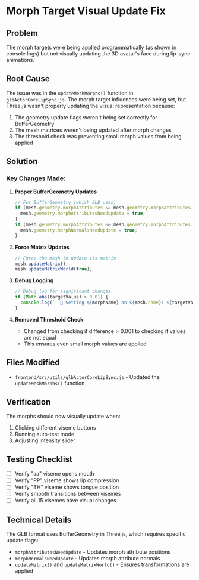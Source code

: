 # Morph Target Visual Update Fix

## Problem
The morph targets were being applied programmatically (as shown in console logs) but not visually updating the 3D avatar's face during lip-sync animations.

## Root Cause
The issue was in the `updateMeshMorphs()` function in `glbActorCoreLipSync.js`. The morph target influences were being set, but Three.js wasn't properly updating the visual representation because:

1. The geometry update flags weren't being set correctly for BufferGeometry
2. The mesh matrices weren't being updated after morph changes
3. The threshold check was preventing small morph values from being applied

## Solution

### Key Changes Made:

1. **Proper BufferGeometry Updates**
   ```javascript
   // For BufferGeometry (which GLB uses)
   if (mesh.geometry.morphAttributes && mesh.geometry.morphAttributes.position) {
     mesh.geometry.morphAttributesNeedUpdate = true;
   }
   if (mesh.geometry.morphAttributes && mesh.geometry.morphAttributes.normal) {
     mesh.geometry.morphNormalsNeedUpdate = true;
   }
   ```

2. **Force Matrix Updates**
   ```javascript
   // Force the mesh to update its matrix
   mesh.updateMatrix();
   mesh.updateMatrixWorld(true);
   ```

3. **Debug Logging**
   ```javascript
   // Debug log for significant changes
   if (Math.abs(targetValue) > 0.01) {
     console.log(`  💠 Setting ${morphName} on ${mesh.name}: ${targetValue.toFixed(3)}`);
   }
   ```

4. **Removed Threshold Check**
   - Changed from checking if difference > 0.001 to checking if values are not equal
   - This ensures even small morph values are applied

## Files Modified
- `frontend/src/utils/glbActorCoreLipSync.js` - Updated the `updateMeshMorphs()` function

## Verification
The morphs should now visually update when:
1. Clicking different viseme buttons
2. Running auto-test mode
3. Adjusting intensity slider

## Testing Checklist
- [ ] Verify "aa" viseme opens mouth
- [ ] Verify "PP" viseme shows lip compression
- [ ] Verify "TH" viseme shows tongue position
- [ ] Verify smooth transitions between visemes
- [ ] Verify all 15 visemes have visual changes

## Technical Details
The GLB format uses BufferGeometry in Three.js, which requires specific update flags:
- `morphAttributesNeedUpdate` - Updates morph attribute positions
- `morphNormalsNeedUpdate` - Updates morph attribute normals
- `updateMatrix()` and `updateMatrixWorld()` - Ensures transformations are applied
